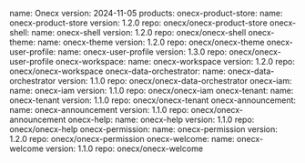 name: Onecx
version: 2024-11-05
products:
  onecx-product-store:
    name: onecx-product-store
    version: 1.2.0
    repo: onecx/onecx-product-store
  onecx-shell:
    name: onecx-shell
    version: 1.2.0
    repo: onecx/onecx-shell
  onecx-theme:
    name: onecx-theme
    version: 1.2.0
    repo: onecx/onecx-theme
  onecx-user-profile:
    name: onecx-user-profile
    version: 1.3.0
    repo: onecx/onecx-user-profile
  onecx-workspace:
    name: onecx-workspace
    version: 1.2.0
    repo: onecx/onecx-workspace
  onecx-data-orchestrator:
    name: onecx-data-orchestrator
    version: 1.1.0
    repo: onecx/onecx-data-orchestrator
  onecx-iam:
    name: onecx-iam
    version: 1.1.0
    repo: onecx/onecx-iam
  onecx-tenant:
    name: onecx-tenant
    version: 1.1.0
    repo: onecx/onecx-tenant
  onecx-announcement:
    name: onecx-announcement
    version: 1.1.0
    repo: onecx/onecx-announcement
  onecx-help:
    name: onecx-help
    version: 1.1.0
    repo: onecx/onecx-help
  onecx-permission:
    name: onecx-permission
    version: 1.2.0
    repo: onecx/onecx-permission
  onecx-welcome:
    name: onecx-welcome
    version: 1.1.0
    repo: onecx/onecx-welcome